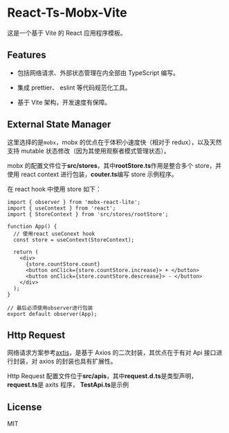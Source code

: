 # React-Ts-Mobx-Vite

这是一个基于 Vite 的 React 应用程序模板。

## Features

- 包括网络请求、外部状态管理在内全部由 TypeScript 编写。

- 集成 prettier、 eslint 等代码规范化工具。

- 基于 Vite 架构，开发速度有保障。

## External State Manager

这里选择的是`mobx`，mobx 的优点在于体积小速度快（相对于 redux），以及天然支持 mutable 状态修改（因为其使用观察者模式管理状态）。

mobx 的配置文件位于**src/stores**，其中**rootStore.ts**作用是整合多个 store，并使用 react context 进行包装，**couter.ts**编写 store 示例程序。

在 react hook 中使用 store 如下：

```tsx
import { observer } from 'mobx-react-lite';
import { useContext } from 'react';
import { StoreContext } from 'src/stores/rootStore';

function App() {
  // 使用react useConext hook
  const store = useContext(StoreContext);

  return (
    <div>
      {store.countStore.count}
      <button onClick={store.countStore.increase}> + </button>
      <button onClick={store.countStore.descrease}> - </button>
    </div>
  );
}

// 最后必须使用observer进行包装
export default observer(App);
```

## Http Request

网络请求方案参考[axtis](https://github.com/kinglisky/axits)，是基于 Axios 的二次封装，其优点在于有对 Api 接口进行封装，对 axios 的封装也具有扩展性。

Http Request 配置文件位于**src/apis**，其中**request.d.ts**是类型声明， **request.ts**是 axits 程序， **TestApi.ts**是示例

## License

MIT
